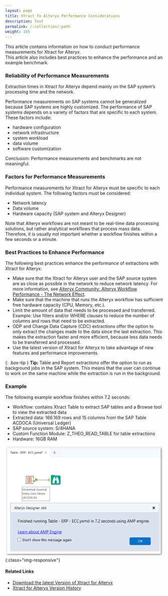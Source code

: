 ```yaml
---
layout: page
title: Xtract fo Alteryx Performance Considerations
description: Test
permalink: /:collection/:path
weight: 165
---
```


This article contains information on how to conduct performance measurements for Xtract for Alteryx.<br>
This article also includes best practices to enhance the performance and an example benchmark.

### Reliability of Performance Measurements

Extraction times in Xtract for Alteryx depend mainly on the SAP system’s processing time and the network. 

Performance measurements on SAP systems cannot be generalized because SAP systems are highly customized. 
The performance of SAP systems depends on a variety of factors that are specific to each system. 
These factors include:
- hardware configuration
- network infrastructure
- system workload
- data volume
- software customization 

Conclusion: Performance measurements and benchmarks are not meaningful.

### Factors for Performance Measurements

Performance measurements for Xtract for Alteryx must be specific to each individual system.
The following factors must be considered:
- Network latency
- Data volume
- Hardware capacity (SAP system and Alteryx Designer)

Note that Alteryx workflows are not meant to be real-time data processing solutions, but rather analytical workflows that process mass data. 
Therefore, it is usually not important whether a workflow finishes within a few seconds or a minute.

### Best Practices to Enhance Performance

The following best practices enhance the performance of extractions with Xtract for Alteryx:
- Make sure that the Xtract for Alteryx user and the SAP source system are as close as possible in the network to reduce network latency.
For more information, see [Alteryx Community: Alteryx Workflow Performance - The Network Effect](https://community.alteryx.com/t5/Engine-Works/Alteryx-Workflow-Performance-The-Network-Effect/ba-p/1030910).
- Make sure that the machine that runs the Alteryx workflow has sufficient free hardware capacity (CPU, Memory, etc.).
- Limit the amount of data that needs to be processed and transferred. Example: Use filters and/or WHERE clauses to reduce the number of columns and rows that need to be extracted.
- ODP and Change Data Capture (CDC) extractions offer the option to only extract the changes made to the data since the last extraction.
This makes the extraction faster and more efficient, because less data needs to be transferred and processed.
- Use the latest version of Xtract for Alteryx to take advantage of new features and performance improvements.

{: .box-tip }
**Tip:** Table and Report extractions offer the option to run as background jobs in the SAP system. 
This means that the user can continue to work on the same machine while the extraction is run in the background.

### Example 

The following example workflow finishes within 7.2 seconds:<br>

- Workflow: contains Xtract Table to extract SAP tables and a Browse tool to view the extracted data
- Extracted data: 166.169 rows and 15 columns from the SAP Table ACDOCA (Universal Ledger)
- SAP source system: S/4HANA
- Custom Function Module: Z_THEO_READ_TABLE for table extractions
- Hardware: 16GB RAM

![extraction-time](/img/contents/xfa/extraction-time.png){:class="img-responsive"}

#### Related Links
- [Download the latest Version of Xtract for Alteryx](https://my.theobald-software.com)
- [Xtract for Alteryx Version History](https://kb.theobald-software.com/version-history/xtract-for-alteryx-version-history)
